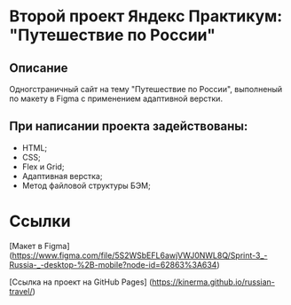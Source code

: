 # Второй проект Яндекс Практикум: "Путешествие по России"

## Описание
Одногстраничный сайт на тему "Путешествие по России", выполненый по макету в Figma с применением адаптивной верстки.

## При написании проекта задействованы:
* HTML;
* CSS;
* Flex и Grid;
* Адаптивная верстка;
* Метод файловой структуры БЭМ;

# Ссылки
[Макет в Figma] (https://www.figma.com/file/5S2WSbEFL6awjVWJ0NWL8Q/Sprint-3_-Russia-_-desktop-%2B-mobile?node-id=62863%3A634)

[Ссылка на проект на GitHub Pages] (https://kinerma.github.io/russian-travel/)